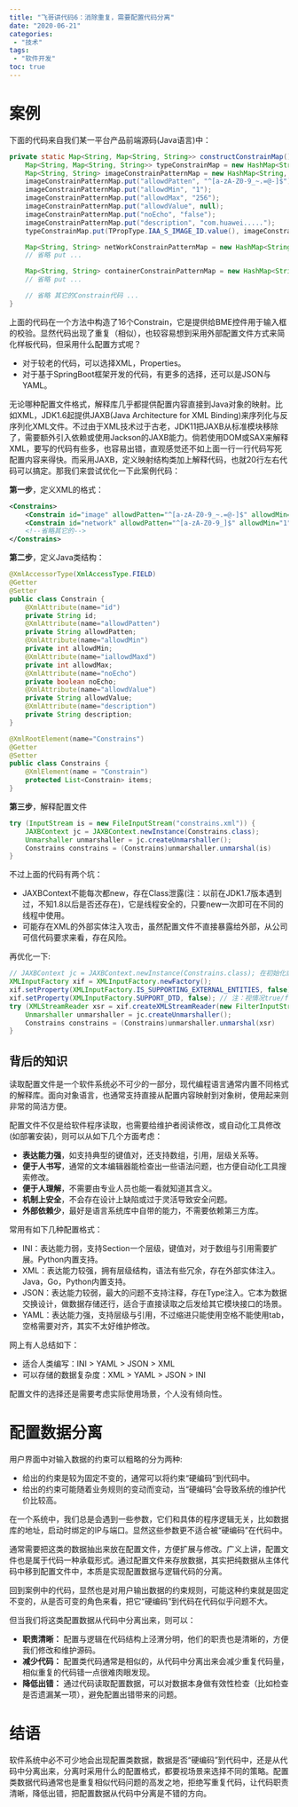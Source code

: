 ```yaml
---
title: "飞哥讲代码6：消除重复，需要配置代码分离"
date: "2020-06-21"
categories:
 - "技术"
tags:
 - "软件开发"
toc: true
---
```


# 案例

下面的代码来自我们某一平台产品前端源码(Java语言)中：

```Java
private static Map<String, Map<String, String>> constructConstrainMap() {
    Map<String, Map<String, String>> typeConstrainMap = new HashMap<String, Map<String, String>>();
    Map<String, String> imageConstrainPatternMap = new HashMap<String, String>();
    imageConstrainPatternMap.put("allowdPatten", "^[a-zA-Z0-9_~.=@-]$");
    imageConstrainPatternMap.put("allowdMin", "1");
    imageConstrainPatternMap.put("allowdMax", "256");
    imageConstrainPatternMap.put("allowdValue", null);
    imageConstrainPatternMap.put("noEcho", "false");
    imageConstrainPatternMap.put("description", "com.huawei.....");
    typeConstrainMap.put(TPropType.IAA_S_IMAGE_ID.value(), imageConstrainPatternMap)

    Map<String, String> netWorkConstrainPatternMap = new HashMap<String, String>();
    // 省略 put ...

    Map<String, String> containerConstrainPatternMap = new HashMap<String, String>();
    // 省略 put ...

    // 省略 其它的Constrain代码 ...
}
```

上面的代码在一个方法中构造了16个Constrain，它是提供给BME控件用于输入框的校验。显然代码出现了重复（相似），也较容易想到采用外部配置文件方式来简化样板代码，但采用什么配置方式呢？
<!--more-->

 - 对于较老的代码，可以选择XML，Properties。
 - 对于基于SpringBoot框架开发的代码，有更多的选择，还可以是JSON与YAML。

无论哪种配置文件格式，解释库几乎都提供配置内容直接到Java对象的映射。比如XML，JDK1.6起提供JAXB(Java Architecture for XML Binding)来序列化与反序列化XML文件。不过由于XML技术过于古老，JDK11把JAXB从标准模块移除了，需要额外引入依赖或使用Jackson的JAXB能力。倘若使用DOM或SAX来解释XML，要写的代码有些多，也容易出错，直观感觉还不如上面一行一行代码写死配置内容来得快。而采用JAXB，定义映射结构类加上解释代码，也就20行左右代码可以搞定。那我们来尝试优化一下此案例代码：

**第一步**，定义XML的格式：

```xml
<Constrains>
    <Constrain id="image" allowdPatten="^[a-zA-Z0-9_~.=@-]$" allowdMin="1" allowdMax="256" noEcho="false" description="com...">
    <Constrain id="network" allowdPatten="^[a-zA-Z0-9_]$" allowdMin="1" allowdMax="256" noEcho="false" allowdValue="local/external" description="com...">
    <!--省略其它的-->
</Constrains>
```

**第二步**，定义Java类结构：

```java
@XmlAccessorType(XmlAccessType.FIELD)
@Getter
@Setter
public class Constrain {
    @XmlAttribute(name="id")
    private String id;
    @XmlAttribute(name="allowdPatten")
    private String allowdPatten;
    @XmlAttribute(name="allowdMin")
    private int allowdMin;
    @XmlAttribute(name="iallowdMaxd")
    private int allowdMax;
    @XmlAttribute(name="noEcho")
    private boolean noEcho;
    @XmlAttribute(name="allowdValue")
    private String allowdValue;
    @XmlAttribute(name="description")
    private String description;
}

@XmlRootElement(name="Constrains")
@Getter
@Setter
public class Constrains {
    @XmlElement(name = "Constrain")
    protected List<Constrain> items;
}
```

**第三步**，解释配置文件

```Java
try (InputStream is = new FileInputStream("constrains.xml")) {
    JAXBContext jc = JAXBContext.newInstance(Constrains.class);
    Unmarshaller unmarshaller = jc.createUnmarshaller();
    Constrains constrains = (Constrains)unmarshaller.unmarshal(is)
}
```

不过上面的代码有两个坑：

 - JAXBContext不能每次都new，存在Class泄露(注：以前在JDK1.7版本遇到过，不知1.8以后是否还存在)，它是线程安全的，只要new一次即可在不同的线程中使用。
 - 可能存在XML的外部实体注入攻击，虽然配置文件不直接暴露给外部，从公司可信代码要求来看，存在风险。

再优化一下:

```Java
// JAXBContext jc = JAXBContext.newInstance(Constrains.class); 在初始化或静态区中确保jc只new一次
XMLInputFactory xif = XMLInputFactory.newFactory();
xif.setProperty(XMLInputFactory.IS_SUPPORTING_EXTERNAL_ENTITIES, false); // 关闭外部实体解释支持
xif.setProperty(XMLInputFactory.SUPPORT_DTD, false); // 注：视情况true/false，当存在DTD，可以由DTD检查XML合法性，请参考要相关文档
try (XMLStreamReader xsr = xif.createXMLStreamReader(new FilterInputStream("constrains.xml"), "UTF-8")) {
    Unmarshaller unmarshaller = jc.createUnmarshaller();
    Constrains constrains = (Constrains)unmarshaller.unmarshal(xsr)
}
```


## 背后的知识

读取配置文件是一个软件系统必不可少的一部分，现代编程语言通常内置不同格式的解释库。面向对象语言，也通常支持直接从配置内容映射到对象树，使用起来则非常的简洁方便。

配置文件不仅是给软件程序读取，也需要给维护者阅读修改，或自动化工具修改(如部署安装)，则可以从如下几个方面考虑：

 - **表达能力强**，如支持典型的键值对，还支持数组，引用，层级关系等。
 - **便于人书写**，通常的文本编辑器能检查出一些语法问题，也方便自动化工具搜索修改。
 - **便于人理解**，不需要由专业人员也能一看就知道其含义。
 - **机制上安全**，不会存在设计上缺陷或过于灵活导致安全问题。
 - **外部依赖少**，最好是语言系统库中自带的能力，不需要依赖第三方库。

常用有如下几种配置格式：

  - INI：表达能力弱，支持Section一个层级，键值对，对于数组与引用需要扩展。Python内置支持。
  - XML：表达能力较强，拥有层级结构，语法有些冗余，存在外部实体注入。Java，Go，Python内置支持。
  - JSON：表达能力较弱，最大的问题不支持注释，存在Type注入。它本为数据交换设计，做数据存储还行，适合于直接读取之后发给其它模块接口的场景。
  - YAML：表达能力强，支持层级与引用，不过缩进只能使用空格不能使用tab，空格需要对齐，其实不太好维护修改。

网上有人总结如下：

 - 适合人类编写：INI > YAML > JSON > XML 
 - 可以存储的数据复杂度：XML > YAML > JSON > INI

配置文件的选择还是需要考虑实际使用场景，个人没有倾向性。

# 配置数据分离

用户界面中对输入数据的约束可以粗略的分为两种:

  - 给出的约束是较为固定不变的，通常可以将约束“硬编码”到代码中。
  - 给出的约束可能随着业务规则的变动而变动，当“硬编码”会导致系统的维护代价比较高。 　

在一个系统中，我们总是会遇到一些参数，它们和具体的程序逻辑无关，比如数据库的地址，启动时绑定的IP与端口。显然这些参数更不适合被“硬编码”在代码中。

通常需要把这类的数据抽出来放在配置文件，方便扩展与修改。广义上讲，配置文件也是属于代码一种承载形式。通过配置文件来存放数据，其实把纯数据从主体代码中移到配置文件中，本质是实现配置数据与逻辑代码的分离。

回到案例中的代码，显然也是对用户输出数据的约束规则，可能这种约束就是固定不变的，从是否可变的角色来看，把它“硬编码”到代码在代码似乎问题不大。

但当我们将这类配置数据从代码中分离出来，则可以：
 
  - **职责清晰：** 配置与逻辑在代码结构上泾渭分明，他们的职责也是清晰的，方便我们修改和维护源码。
  - **减少代码：** 配置类代码通常是相似的，从代码中分离出来会减少重复代码量，相似重复的代码错一点很难肉眼发现。
  - **降低出错：** 通过代码读取配置数据，可以对数据本身做有效性检查（比如检查是否遗漏某一项），避免配置出错带来的问题。


# 结语

软件系统中必不可少地会出现配置类数据，数据是否“硬编码”到代码中，还是从代码中分离出来，分离时采用什么的配置格式，都要视场景来选择不同的策略。配置类数据代码通常也是重复相似代码问题的高发之地，拒绝写重复代码，让代码职责清晰，降低出错，把配置数据从代码中分离是不错的方向。